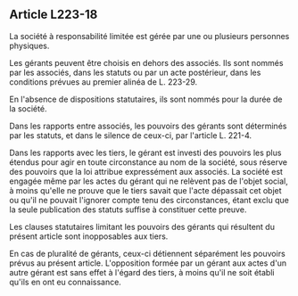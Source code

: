 Article L223-18
----
La société à responsabilité limitée est gérée par une ou plusieurs personnes
physiques.

Les gérants peuvent être choisis en dehors des associés. Ils sont nommés par les
associés, dans les statuts ou par un acte postérieur, dans les conditions
prévues au premier alinéa de L. 223-29.

En l'absence de dispositions statutaires, ils sont nommés pour la durée de la
société.

Dans les rapports entre associés, les pouvoirs des gérants sont déterminés par
les statuts, et dans le silence de ceux-ci, par l'article L. 221-4.

Dans les rapports avec les tiers, le gérant est investi des pouvoirs les plus
étendus pour agir en toute circonstance au nom de la société, sous réserve des
pouvoirs que la loi attribue expressément aux associés. La société est engagée
même par les actes du gérant qui ne relèvent pas de l'objet social, à moins
qu'elle ne prouve que le tiers savait que l'acte dépassait cet objet ou qu'il ne
pouvait l'ignorer compte tenu des circonstances, étant exclu que la seule
publication des statuts suffise à constituer cette preuve.

Les clauses statutaires limitant les pouvoirs des gérants qui résultent du
présent article sont inopposables aux tiers.

En cas de pluralité de gérants, ceux-ci détiennent séparément les pouvoirs
prévus au présent article. L'opposition formée par un gérant aux actes d'un
autre gérant est sans effet à l'égard des tiers, à moins qu'il ne soit établi
qu'ils en ont eu connaissance.
